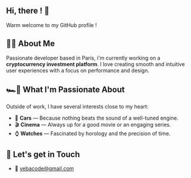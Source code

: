 ## Hi, there ! 👋 
Warm welcome to my GitHub profile !

## 🧑‍💻 About Me
Passionate developer based in Paris, i'm currently working on a **cryptocurrency investment platform**. I love creating smooth and intuitive user experiences with a focus on performance and design.

## 🏎️💨 What I'm Passionate About
Outside of work, I have several interests close to my heart:

- 🏁 **Cars** — Because nothing beats the sound of a well-tuned engine.
- 🎬 **Cinema** — Always up for a good movie or an engaging series.
- ⌚ **Watches** — Fascinated by horology and the precision of time.

## 🕺 Let's get in Touch
- 📧 yebacode@gmail.com


